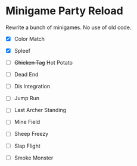 # Minigame Party Reload

Rewrite a bunch of minigames.  No use of old code.

 

* [x] Color Match

* [x] Spleef 

* [ ] ~~Chicken Tag~~  Hot Potato

* [ ] Dead End

* [ ] Dis lntegration

* [ ] Jump Run

* [ ] Last Archer Standing

* [ ] Mine Field

* [ ] Sheep Freezy

* [ ] Slap Flight

* [ ] Smoke Monster

  